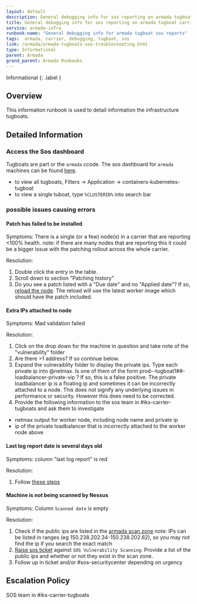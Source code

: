 ```yaml
---
layout: default
description: General debugging info for sos reporting on armada tugboat carriers
title: General debugging info for sos reporting on armada tugboat carriers
service: armada-infra
runbook-name: "General debugging info for armada tugboat sos reports"
tags:  armada, carrier, debugging, tugboat, sos
link: /armada/armada-tugboats-sos-troubleshooting.html
type: Informational
parent: Armada
grand_parent: Armada Runbooks
---
```


Informational
{: .label }

## Overview

This information runbook is used to detail information the infrastructure tugboats.

## Detailed Information

### Access the Sos dashboard

Tugboats are part or the `armada` ccode. The sos dashboard for `armada` machines can be found [here](https://w3.sos.ibm.com/inventory.nsf/compliance_portal.xsp?c_code=armada).
- to view all tugboats, Filters -> Application -> containers-kubernetes-tugboat
- to view a single tuboat, type `%CLUSTERID%` into search bar

### possible issues causing errors

#### Patch has failed to be installed

Symptoms: There is a single (or a few) node(s) in a carrier that are reporting <100% health. note: if there are many nodes that are reporting this it could be a bigger issue with the patching rollout across the whole carrier.

Resolution:

1. Double click the entry in the table.
1. Scroll down to section "Patching history"
1. Do you see a patch listed with a "Due date" and no "Applied date"? If so, [reload the node](./armada-carrier-node-troubled.html#reloading-worker-node). The reload will use the latest worker image which should have the patch included.

#### Extra IPs attached to node

Symptoms: Mad validation failed

Resolution:

1. Click on the drop down for the machine in question and take note of the "vulnerability" folder
1. Are there >1 address? If so continue below.
1. Expand the vulneraiblity folder to display the private ips. Type each private ip into @netmax. Is one of them of the form prod-<DC>-tugboat1##-loadbalancer-private-vip ? If so, this is a false positive. The private loadbalancer ip is a floating ip and sometimes it can be incorrectly attached to a node. This does not signify any underlying issues in performance or security. However this does need to be corrected.
1. Provide the following information to the sos team in #iks-carrier-tugboats and ask them to investigate
- netmax output for worker node, including node name and private ip
- ip of the private loadbalancer that is incorrectly attached to the worker node above

#### Last log report date is several days old
Symptoms: column "last log report" is red

Resolution:

1. Follow [these steps](https://github.ibm.com/ibmcloud/ArmadaClusterSetupCLI/blob/master/troubleshooting.md#qradar-lastlog-report-old)

#### Machine is not being scanned by Nessus
Symptoms: Column `Scanned date` is empty

Resolution:

1. Check if the public ips are listed in the [armada scan zone](https://w3.sos.ibm.com/inventory.nsf/scan_zone.xsp?c_code=armada&name=Armada_Public_SZ) note: IPs can be listed in ranges (eg 150.238.202.34-150.238.202.62), so you may not find the ip if you search the exact match
1. [Raise sos ticket](https://ibm.service-now.com/nav_to.do?uri=%2Fcom.glideapp.servicecatalog_cat_item_view.do%3Fv%3D1%26sysparm_id%3D45ef56a7db7c4c10c717e9ec0b96193a%26sysparm_link_parent%3D109f0438c6112276003ae8ac13e7009d%26sysparm_catalog%3De0d08b13c3330100c8b837659bba8fb4%26sysparm_catalog_view%3Dcatalog_default%26sysparm_view%3Dcatalog_default) against `SOS Vulnerability Scanning`. Provide a list of the public ips and whether or not they exist in the scan zone.
1. Follow up in ticket and/or #sos-securitycenter depending on urgency

## Escalation Policy

SOS team in #iks-carrier-tugboats
